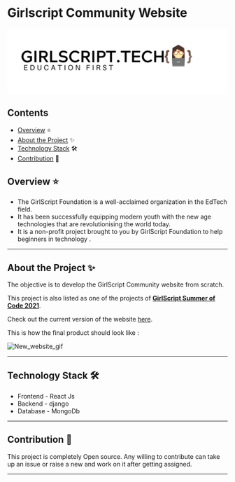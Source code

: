 

# Girlscript Community Website
  <div align="center">
  <img align="center" src="Assets\GS_logo_black (1).png" alt="Image of gs"/>
  </div>

## Contents
- [Overview](#overview) ⭐
- [About the Project](#about-the-project) ✨
- [Technology Stack](#technology-stack) 🛠️
- [Contribution](#contribution) 🙌

 ## Overview ⭐
 -  The GirlScript Foundation is a well-acclaimed organization in the EdTech field. 
 - It has been successfully equipping modern youth with the new age technologies that are revolutionising the world today.
 -  It is a non-profit project brought to you by GirlScript Foundation to help beginners in technology .
 
 ---

 ## About the Project ✨

 The objective is to develop the GirlScript Community website from scratch.

 This project is also listed as one of the projects of **[GirlScript Summer of Code 2021](https://gssoc.girlscript.tech/index.html)**.

 Check out the current version of the website [here](https://www.girlscript.tech/home). 

  This is how the final product should look like : 

  ![New_website_gif](Assets\girlscript_community_website_new.gif)

 ---

## Technology Stack 🛠️
- Frontend - React Js
- Backend - django
- Database - MongoDb

---
## Contribution 🙌

This project is completely Open source. Any willing to contribute can take up an issue or raise a new and work on it after getting assigned.

---

